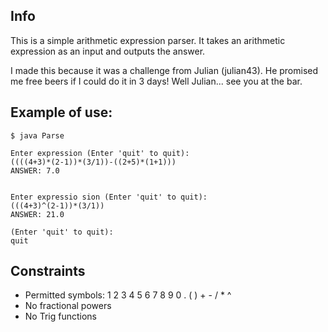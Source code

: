 Info
-------------------------------------------
This is a simple arithmetic expression parser.
It takes an arithmetic expression as an input and outputs the answer.

I made this because it was a challenge from Julian (julian43). He promised me free beers if I could do it in 3 days!
Well Julian... see you at the bar.


Example of use:
------------------------------------------------
```
$ java Parse 

Enter expression (Enter 'quit' to quit):
((((4+3)*(2-1))*(3/1))-((2+5)*(1+1)))
ANSWER: 7.0


Enter expressio sion (Enter 'quit' to quit): 
(((4+3)^(2-1))*(3/1))
ANSWER: 21.0

(Enter 'quit' to quit): 
quit
```

Constraints
---------------------------------------------
- Permitted symbols: 1 2 3 4 5 6 7 8 9 0 . ( ) + - / * ^
- No fractional powers
- No Trig functions



